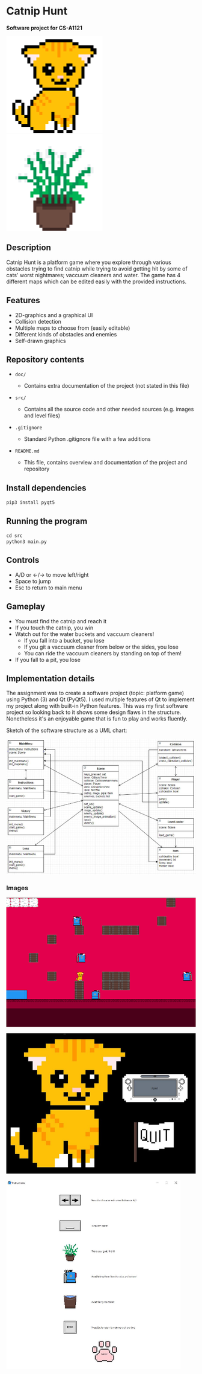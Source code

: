 # Catnip Hunt

**Software project for CS-A1121**

![Image](doc/images/cat.png) ![Image](doc/images/catnip.png)


## Description

Catnip Hunt is a platform game where you explore through various obstacles trying to find catnip
while trying to avoid getting hit by some of cats' worst nightmares; vaccuum cleaners and water.
The game has 4 different maps which can be edited easily with the provided instructions.

## Features

* 2D-graphics and a graphical UI
* Collision detection
* Multiple maps to choose from (easily editable)
* Different kinds of obstacles and enemies
* Self-drawn graphics

## Repository contents

* `doc/`
    * Contains extra documentation of the project (not stated in this file)

* `src/`
    * Contains all the source code and other needed sources (e.g. images and level files)

* `.gitignore`
    * Standard Python .gitignore file with a few additions

* `README.md`
    * This file, contains overview and documentation of the project and repository

## Install dependencies

    pip3 install pyqt5

## Running the program

    cd src
    python3 main.py

## Controls

* A/D or <-/-> to move left/right
* Space to jump
* Esc to return to main menu

## Gameplay

* You must find the catnip and reach it
* If you touch the catnip, you win
* Watch out for the water buckets and vaccuum cleaners!
    * If you fall into a bucket, you lose
    * If you git a vaccuum cleaner from below or the sides, you lose
    * You can ride the vaccuum cleaners by standing on top of them!
* If you fall to a pit, you lose

## Implementation details

The assignment was to create a software project (topic: platform game) using Python (3) and Qt (PyQt5).
I used multiple features of Qt to implement my project along with built-in Python features.
This was my first software project so looking back to it shows some design flaws in the structure.
Nonetheless it's an enjoyable game that is fun to play and works fluently.

Sketch of the software structure as a UML chart:

![Image](doc/images/uml.png)

### Images

![Image](doc/images/gameplay.png)

![Image](doc/images/menu.png)

![Image](doc/images/instructions.png)

